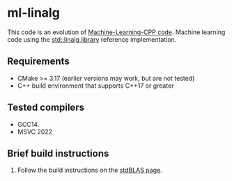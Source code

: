# ml-linalg
This code is an evolution of [Machine-Learning-CPP code](https://github.com/GarethRichards/Machine-Learning-CPP).
Machine learning code using the [std::linalg library](https://github.com/kokkos/stdBLAS) 
reference implementation.

## Requirements

  - CMake >= 3.17 (earlier versions may work, but are not tested)
  - C++ build environment that supports C++17 or greater

## Tested compilers

   - GCC14.
   - MSVC 2022

## Brief build instructions

   1. Follow the build instructions on the [stdBLAS page](https://github.com/kokkos/stdBLAS).

